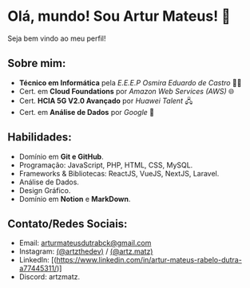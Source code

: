 # Olá, mundo! Sou Artur Mateus! 👋
Seja bem vindo ao meu perfil!

## Sobre mim:
- **Técnico em Informática** pela _E.E.E.P Osmira Eduardo de Castro_ 👨‍💻
- Cert. em **Cloud Foundations** por _Amazon Web Services (AWS)_ 🌐
- Cert. **HCIA 5G V2.0 Avançado** por _Huawei Talent_ 🖧
- Cert. em **Análise de Dados** por _Google_ 🎲

## Habilidades:
- Domínio em **Git e GitHub**.
- Programação: JavaScript, PHP, HTML, CSS, MySQL.
- Frameworks & Bibliotecas: ReactJS, VueJS, NextJS, Laravel.
- Análise de Dados.
- Design Gráfico.
- Domínio em **Notion** e **MarkDown**.

## Contato/Redes Sociais:
- Email: [arturmateusdutrabck@gmail.com](mailto:arturmateusdutrabck@gmail.com)
- Instagram: [(@artzthedev)](https://www.instagram.com/artzthedev) / [(@artz.matz)](https://www.instagram.com/artz.matz)
- LinkedIn: [(https://www.linkedin.com/in/artur-mateus-rabelo-dutra-a77445311/)]
- Discord: artzmatz.
